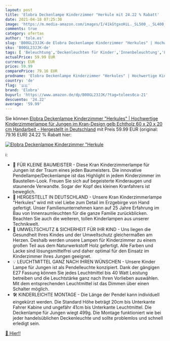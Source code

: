 ```yaml
---
layout: post
title: 'Elobra Deckenlampe Kinderzimmer "Herkule mit 24.22 % Rabatt'
date: 2021-04-18 07:25:30
image: 'https://m.media-amazon.com/images/I/41kGtgxoHiL._SL500_._SL400_.jpg'
comments: true
category: ofertas
author: 'tole.es'
slug: 'B00GL23JJK-de Elobra Deckenlampe Kinderzimmer "Herkules" | Hochwertige...'
sku: 'B00GL23JJK-de'
tags: [ 'Beleuchtung','Deckenleuchten für Kinder','Innenbeleuchtung','Leuchten für Kinder','elobra', ]
actualPrice: 59.99 EUR
currency: EUR
price: 59.99
comparePrice: 79.16 EUR
prodname: 'Elobra Deckenlampe Kinderzimmer "Herkules" | Hochwertige Kinderzimmerlampe für Jungen im Kran-Design  gelb  Echtholz  60 x 20 x 20 cm  Handarbeit - Hergestellt in Deutschland'
country: 'de'
flag: '🇩🇪'
brand: 'Elobra'
buyurl: 'https://www.amazon.de/dp/B00GL23JJK/?tag=tolees0ca-21'
descuento: '24.22'
average: '59.99'
---
```


Sie können [Elobra Deckenlampe Kinderzimmer "Herkules" | Hochwertige Kinderzimmerlampe für Jungen im Kran-Design  gelb  Echtholz  60 x 20 x 20 cm  Handarbeit - Hergestellt in Deutschland](https://www.amazon.de/dp/B00GL23JJK/?tag=tolees0ca-21) mit Preis 59.99 EUR (original: 79.16 EUR) 24.22 % Rabatt hier:

[![Elobra Deckenlampe Kinderzimmer "Herkule](https://m.media-amazon.com/images/I/41kGtgxoHiL._SL500_._SL400_.jpg)](https://www.amazon.de/dp/B00GL23JJK/?tag=tolees0ca-21)

ℹ️:

- 🔨 FÜR KLEINE BAUMEISTER - Diese Kran Kinderzimmerlampe für Jungen ist der Traum eines jeden Baumeisters. Die innovative Pendellampe/Deckenlampe ist das Highlight in jedem Kinderzimmer im Baustellen-Look. Freuen Sie sich auf begeisterte Kinderaugen und staunende Verwandte. Sogar der Kopf des kleinen Kranfahrers ist beweglich.
- 🙌 HERGESTELLT IN DEUTSCHLAND - Unsere Kran Kinderzimmerlampe "Herkules" wird mit viel Liebe zum Detail im Erzgebirge von Hand gefertigt. Unser Familienunternehmen kann auf 25 Jahre Erfahrung im Bau von Innenraumleuchten für die ganze Familie zurückblicken. Beachten Sie auch die weiteren, tollen Kinderlampen aus unserer Technikwelt.
- 🌳 UMWELTSCHUTZ & SICHERHEIT FÜR IHR KIND - Uns liegen die Gesundheit Ihres Kindes und der Umweltschutz gleichermaßen am Herzen. Deshalb werden unsere Lampen für Kinderzimmer zu einem großen Teil aus dem Naturwerkstoff Holz gefertigt. Alle Farben und Lacke sind lösungsmittelfrei und daher optimal für den Einsatz im Kinderzimmer ihres Jungen geeignet.
- 💡 LEUCHTMITTEL GANZ NACH IHREN WÜNSCHEN - Unsere Kinder Lampe für Jungen ist als Pendelleuchte konzipiert. Dank der gängigen E27 Fassung können Sie jedes Leuchtmittel bis 40 Watt Leistung betreiben und die Leuchtstärke ganz nach Ihren Vorlieben auswählen. Mit dem entsprechenden Leuchtmittel ist das Dimmen über einen Schalter möglich.
- 🛠️ KINDERLEICHTE MONTAGE - Die Länge der Pendel kann individuell eingekürzt werden. Die Standard Höhe beträgt 20cm bis Unterkante Fahrer Kabine und ungefähr 41cm bis Unterkante Leuchtmittel. Die Deckenlampe für Jungen wiegt 499g. Die Montage funktioniert wie bei jeder handelsüblichen Deckenleuchte und sollte problemlos und schnell erledigt sein.

[🛒 Hier!!](https://www.amazon.de/dp/B00GL23JJK/?tag=tolees0ca-21)
